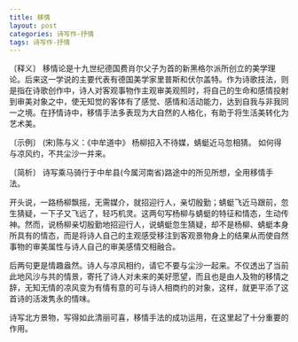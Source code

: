 ```yaml
---
title: 移情
layout: post
categories: 诗写作-抒情
tags: 诗写作-抒情
---
```


〔释义〕 移情论是十九世纪德国费肖尔父子为首的新黑格尔派所创立的美学理论。后来这一学说的主要代表有德国美学家里普斯和伏尔盖特。作为诗歌技法，则是指在诗歌创作中，诗人对客观事物作主观审美观照时，将自己的生命和感情投射到审美对象之中，使无知觉的客体有了感觉、感情和活动能力，达到自我与非我同一之境。在抒情诗中，移情手法多表现为大自然的人格化，有助于将生活美转化为艺术美。

〔示例〕 (宋)陈与义：《中牟道中》
杨柳招入不待媒，蜻蜓近马忽相猜。
如何得与凉风约，不共尘沙一并来。

〔简析〕 诗写乘马骑行于中牟县(今属河南省)路途中的所见所想，全用移情手法。

开头说，一路杨柳飘摇，无需媒介，就招迎行人，亲切殷勤；蜻蜓飞近马跟前，忽生猜疑，一下子又飞远了，轻巧机灵。这两句写杨柳与蜻蜓的特征和情态，生动传神。然而，说杨柳亲切殷勤地招迎行人，说蜻蜓忽生猜疑，却不是杨柳、蜻蜓本身所具有的情态，而是将诗人自己的主观感受移注到客观景物身上的结果从而使自然事物的审美属性与诗人自己的审美感情交相融合。

后两句更是情趣盎然。诗人与凉风相约，请它不要与尘沙一起来。不仅透出了当前此地风沙与共的情景，寄托了诗人对未来的美好愿望，而且也是由人及物的移情之辞，无知无情的凉风变为有情有意的可与诗人相商约的对象，这样，就更平添了这首诗的活泼隽永的情味。

诗写北方景物，写得如此清丽可喜，移情手法的成功运用，在这里起了十分重要的作用。 